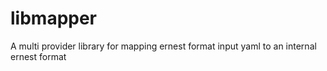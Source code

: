 # libmapper
A multi provider library for mapping ernest format input yaml to an internal ernest format
